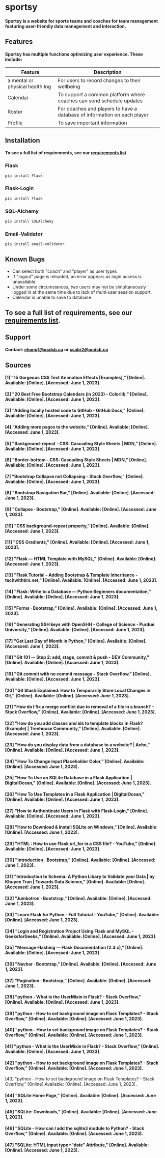 # sportsy
#### Sportsy is a website for sports teams and coaches for team management featuring user-friendly data management and interaction.

## Features
#### Sportsy has multiple functions optimizing user experience. These include: 
Feature  | Description
------------- | -------------
a mental or physical health log  | For users to record changes to their wellbeing
Calendar  | To support a common platform where coaches can send schedule updates
Roster  | For coaches and players to have a database of information on each player
Profile  | To save important information

## Installation
#### To see a full list of requirements, see our [requirements list](requirements.txt).

### Flask
```bash
pip install Flask
```

### Flask-Login
```bash
pip install Flask
```

### SQL-Alchemy
```bash
pip install SQLAlchemy
```

### Email-Validator
```bash
pip install email-validator
```

## Known Bugs
- Can select both "coach" and "player" as user types
- If "logout" page is reloaded, an error appears as login access is unavailable.
- Under some circumstances, two users may not be simultaneously logged in at the same time due to lack of multi-user session support.
- Calendar is unable to save to database

## To see a full list of requirements, see our [requirements list](requirements.txt).

## Support
#### Contact: ehong1@ocdsb.ca or ssabr2@ocdsb.ca

## Sources
#### [1] "15 Gorgeous CSS Text Animation Effects [Examples]," [Online]. Available: [Online]. [Accessed: June 1, 2023].
#### [2] "20 Best Free Bootstrap Calendars (in 2023) - Colorlib," [Online]. Available: [Online]. [Accessed: June 1, 2023].
#### [3] "Adding locally hosted code to GitHub - GitHub Docs," [Online]. Available: [Online]. [Accessed: June 1, 2023].
#### [4] "Adding more pages to the website," [Online]. Available: [Online]. [Accessed: June 1, 2023].
#### [5] "Background-repeat - CSS: Cascading Style Sheets | MDN," [Online]. Available: [Online]. [Accessed: June 1, 2023].
#### [6] "Border-bottom - CSS: Cascading Style Sheets | MDN," [Online]. Available: [Online]. [Accessed: June 1, 2023].
#### [7] "Bootstrap Collapse not Collapsing - Stack Overflow," [Online]. Available: [Online]. [Accessed: June 1, 2023].
#### [8] "Bootstrap Navigation Bar," [Online]. Available: [Online]. [Accessed: June 1, 2023].
#### [9] "Collapse · Bootstrap," [Online]. Available: [Online]. [Accessed: June 1, 2023].
#### [10] "CSS background-repeat property," [Online]. Available: [Online]. [Accessed: June 1, 2023].
#### [11] "CSS Gradients," [Online]. Available: [Online]. [Accessed: June 1, 2023].
#### [12] "Flask — HTML Template with MySQL," [Online]. Available: [Online]. [Accessed: June 1, 2023].
#### [13] "Flask Tutorial - Adding Bootstrap & Template Inheritance - techwithtim.net," [Online]. Available: [Online]. [Accessed: June 1, 2023].
#### [14] "Flask: Write to a Database — Python Beginners documentation," [Online]. Available: [Online]. [Accessed: June 1, 2023].
#### [15] "Forms · Bootstrap," [Online]. Available: [Online]. [Accessed: June 1, 2023].
#### [16] "Generating SSH keys with OpenSHH - College of Science - Purdue University," [Online]. Available: [Online]. [Accessed: June 1, 2023].
#### [17] "Get Last Day of Month in Python," [Online]. Available: [Online]. [Accessed: June 1, 2023].
#### [18] "Git 101 — Step 2: add, stage, commit & push - DEV Community," [Online]. Available: [Online]. [Accessed: June 1, 2023].
#### [19] "Git commit with no commit message - Stack Overflow," [Online]. Available: [Online]. [Accessed: June 1, 2023].
#### [20] "Git Stash Explained: How to Temporarily Store Local Changes in Git," [Online]. Available: [Online]. [Accessed: June 1, 2023].
#### [21] "How do I fix a merge conflict due to removal of a file in a branch? - Stack Overflow," [Online]. Available: [Online]. [Accessed: June 1, 2023].
#### [22] "How do you add classes and ids to template blocks in Flask? (Example) | Treehouse Community," [Online]. Available: [Online]. [Accessed: June 1, 2023].
#### [23] "How do you display data from a database to a website? | Acho," [Online]. Available: [Online]. [Accessed: June 1, 2023].
#### [24] "How To Change Input Placeholder Color," [Online]. Available: [Online]. [Accessed: June 1, 2023].
#### [25] "How To Use an SQLite Database in a Flask Application | DigitalOcean," [Online]. Available: [Online]. [Accessed: June 1, 2023].
#### [26] "How To Use Templates in a Flask Application | DigitalOcean," [Online]. Available: [Online]. [Accessed: June 1, 2023].
#### [27] "How to Authenticate Users in Flask with Flask-Login," [Online]. Available: [Online]. [Accessed: June 1, 2023].
#### [28] "How to Download & Install SQLite on Windows," [Online]. Available: [Online]. [Accessed: June 1, 2023].
#### [29] "HTML : How to use Flask url_for in a CSS file? - YouTube," [Online]. Available: [Online]. [Accessed: June 1, 2023].
#### [30] "Introduction · Bootstrap," [Online]. Available: [Online]. [Accessed: June 1, 2023].
#### [31] "Introduction to Schema: A Python Libary to Validate your Data | by Khuyen Tran | Towards Data Science," [Online]. Available: [Online]. [Accessed: June 1, 2023].
#### [32] "Jumbotron · Bootstrap," [Online]. Available: [Online]. [Accessed: June 1, 2023].
#### [33] "Learn Flask for Python - Full Tutorial - YouTube," [Online]. Available: [Online]. [Accessed: June 1, 2023].
#### [34] "Login and Registration Project Using Flask and MySQL - GeeksforGeeks," [Online]. Available: [Online]. [Accessed: June 1, 2023].
#### [35] "Message Flashing — Flask Documentation (2.3.x)," [Online]. Available: [Online]. [Accessed: June 1, 2023]
#### [36] "Navbar · Bootstrap," [Online]. Available: [Online]. [Accessed: June 1, 2023].
#### [37] "Pagination · Bootstrap," [Online]. Available: [Online]. [Accessed: June 1, 2023].
#### [38] "python - What is the UserMixin in Flask? - Stack Overflow," [Online]. Available: [Online]. [Accessed: June 1, 2023].
#### [39] "python - How to set background image on Flask Templates? - Stack Overflow," [Online]. Available: [Online]. [Accessed: June 1, 2023].
#### [40] "python - How to set background image on Flask Templates? - Stack Overflow," [Online]. Available: [Online]. [Accessed: June 1, 2023].
#### [41] "python - What is the UserMixin in Flask? - Stack Overflow," [Online]. Available: [Online]. [Accessed: June 1, 2023].
#### [42] "python - How to set background image on Flask Templates? - Stack Overflow," [Online]. Available: [Online]. [Accessed: June 1, 2023].
[43] "python - How to set background image on Flask Templates? - Stack Overflow," [Online].Available: [Online]. [Accessed: June 1, 2023].
#### [44] "SQLite Home Page," [Online]. Available: [Online]. [Accessed: June 1, 2023].
#### [45] "SQLite: Downloads," [Online]. Available: [Online]. [Accessed: June 1, 2023].
#### [46] "SQLite - How can I add the sqlite3 module to Python? - Stack Overflow," [Online]. Available: [Online]. [Accessed: June 1, 2023].
#### [47] "SQLite: HTML input type="date" Attribute," [Online]. Available: [Online]. [Accessed: June 1, 2023].
